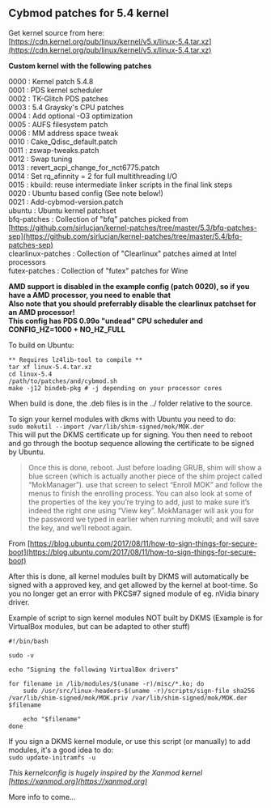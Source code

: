 ## Cybmod patches for 5.4 kernel  

Get kernel source from here: [https://cdn.kernel.org/pub/linux/kernel/v5.x/linux-5.4.tar.xz](https://cdn.kernel.org/pub/linux/kernel/v5.x/linux-5.4.tar.xz)  

**Custom kernel with the following patches**  

0000 : Kernel patch 5.4.8  
0001 : PDS kernel scheduler  
0002 : TK-Glitch PDS patches  
0003 : 5.4 Graysky's CPU patches  
0004 : Add optional -O3 optimization  
0005 : AUFS filesystem patch  
0006 : MM address space tweak  
0010 : Cake_Qdisc_default.patch  
0011 : zswap-tweaks.patch  
0012 : Swap tuning  
0013 : revert_acpi_change_for_nct6775.patch  
0014 : Set rq_afinnity = 2 for full multithreading I/O  
0015 : kbuild: reuse intermediate linker scripts in the final link steps  
0020 : Ubuntu based config (See note below!)  
0021 : Add-cybmod-version.patch  
ubuntu : Ubuntu kernel patchset  
bfq-patches : Collection of "bfq" patches picked from [https://github.com/sirlucjan/kernel-patches/tree/master/5.3/bfq-patches-sep](https://github.com/sirlucjan/kernel-patches/tree/master/5.4/bfq-patches-sep)  
clearlinux-patches : Collection of "Clearlinux" patches aimed at Intel processors  
futex-patches : Collection of "futex" patches for Wine  

**AMD support is disabled in the example config (patch 0020), so if you have a AMD processor, you need to enable that**  
**Also note that you should preferrably disable the clearlinux patchset for an AMD processor!**  
**This config has PDS 0.99o "undead" CPU scheduler and CONFIG_HZ=1000 + NO_HZ_FULL**  

To build on Ubuntu:  
```
** Requires lz4lib-tool to compile **
tar xf linux-5.4.tar.xz    
cd linux-5.4  
/path/to/patches/and/cybmod.sh  
make -j12 bindeb-pkg # -j depending on your processor cores  
```
When build is done, the .deb files is in the ../ folder relative to the source.  

To sign your kernel modules with dkms with Ubuntu you need to do:  
`sudo mokutil --import /var/lib/shim-signed/mok/MOK.der`  
This will put the DKMS certificate up for signing. You then need to reboot and go through the bootup sequence allowing the certificate to be signed by Ubuntu.  

>Once this is done, reboot. Just before loading GRUB, shim will show a blue screen (which is actually another piece of the shim project called “MokManager”). use that screen to select “Enroll MOK” and follow the menus to finish the enrolling process. You can also look at some of the properties of the key you’re trying to add, just to make sure it’s indeed the right one using “View key”. MokManager will ask you for the password we typed in earlier when running mokutil; and will save the key, and we’ll reboot again.  

From [https://blog.ubuntu.com/2017/08/11/how-to-sign-things-for-secure-boot](https://blog.ubuntu.com/2017/08/11/how-to-sign-things-for-secure-boot)  

After this is done, all kernel modules built by DKMS will automatically be signed with a approved key, and get allowed by the kernel at boot-time. So you no longer get an error with PKCS#7 signed module of eg. nVidia binary driver.  

Example of script to sign kernel modules NOT built by DKMS (Example is for VirtualBox modules, but can be adapted to other stuff)  
```
#!/bin/bash

sudo -v

echo "Signing the following VirtualBox drivers"

for filename in /lib/modules/$(uname -r)/misc/*.ko; do
	sudo /usr/src/linux-headers-$(uname -r)/scripts/sign-file sha256 /var/lib/shim-signed/mok/MOK.priv /var/lib/shim-signed/mok/MOK.der $filename

	echo "$filename"
done
```
If you sign a DKMS kernel module, or use this script (or manually) to add modules, it's a good idea to do:  
`sudo update-initramfs -u`  

_This kernelconfig is hugely inspired by the Xanmod kernel [https://xanmod.org](https://xanmod.org)_  

More info to come...  
